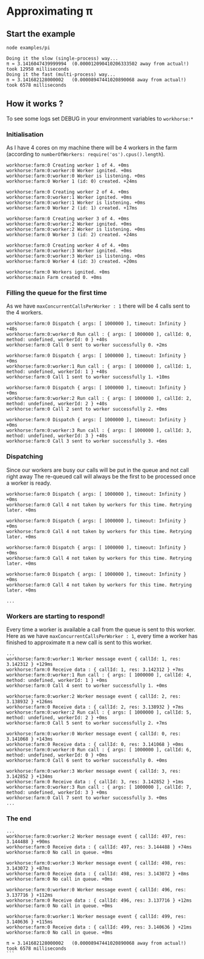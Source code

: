 # Approximating π

## Start the example

`node examples/pi`

```
Doing it the slow (single-process) way...
π ≈ 3.1416047439999994 	(0.000012090410206333502 away from actual!)
took 12958 milliseconds
Doing it the fast (multi-process) way...
π ≈ 3.141682128000002 	(0.00008947441020890068 away from actual!)
took 6578 milliseconds
```

## How it works ?

To see some logs set DEBUG in your environment variables to `workhorse:*`

### Initialisation

As I have 4 cores on my machine there will be 4 workers in the farm (according to `numberOfWorkers: require('os').cpus().length`).

```
workhorse:farm:0 Creating worker 1 of 4. +0ms
workhorse:farm:0:worker:0 Worker ignited. +0ms
workhorse:farm:0:worker:0 Worker is listening. +0ms
workhorse:farm:0 Worker 1 (id: 0) created. +24ms

workhorse:farm:0 Creating worker 2 of 4. +0ms
workhorse:farm:0:worker:1 Worker ignited. +0ms
workhorse:farm:0:worker:1 Worker is listening. +0ms
workhorse:farm:0 Worker 2 (id: 1) created. +17ms

workhorse:farm:0 Creating worker 3 of 4. +0ms
workhorse:farm:0:worker:2 Worker ignited. +0ms
workhorse:farm:0:worker:2 Worker is listening. +0ms
workhorse:farm:0 Worker 3 (id: 2) created. +24ms

workhorse:farm:0 Creating worker 4 of 4. +0ms
workhorse:farm:0:worker:3 Worker ignited. +0ms
workhorse:farm:0:worker:3 Worker is listening. +0ms
workhorse:farm:0 Worker 4 (id: 3) created. +20ms

workhorse:farm:0 Workers ignited. +0ms
workhorse:main Farm created 0. +0ms
```

### Filling the queue for the first time

As we have `maxConcurrentCallsPerWorker : 1` there will be 4 calls sent to the 4 workers.

```
workhorse:farm:0 Dispatch { args: [ 1000000 ], timeout: Infinity } +40s
workhorse:farm:0:worker:0 Run call : { args: [ 1000000 ], callId: 0, method: undefined, workerId: 0 } +40s
workhorse:farm:0 Call 0 sent to worker successfully 0. +2ms

workhorse:farm:0 Dispatch { args: [ 1000000 ], timeout: Infinity } +0ms
workhorse:farm:0:worker:1 Run call : { args: [ 1000000 ], callId: 1, method: undefined, workerId: 1 } +40s
workhorse:farm:0 Call 1 sent to worker successfully 1. +10ms

workhorse:farm:0 Dispatch { args: [ 1000000 ], timeout: Infinity } +0ms
workhorse:farm:0:worker:2 Run call : { args: [ 1000000 ], callId: 2, method: undefined, workerId: 2 } +40s
workhorse:farm:0 Call 2 sent to worker successfully 2. +0ms

workhorse:farm:0 Dispatch { args: [ 1000000 ], timeout: Infinity } +0ms
workhorse:farm:0:worker:3 Run call : { args: [ 1000000 ], callId: 3, method: undefined, workerId: 3 } +40s
workhorse:farm:0 Call 3 sent to worker successfully 3. +6ms
```

### Dispatching

Since our workers are busy our calls will be put in the queue and not call right away
The re-queued call will always be the first to be processed once a worker is ready. 

```
workhorse:farm:0 Dispatch { args: [ 1000000 ], timeout: Infinity } +0ms
workhorse:farm:0 Call 4 not taken by workers for this time. Retrying later. +0ms

workhorse:farm:0 Dispatch { args: [ 1000000 ], timeout: Infinity } +0ms
workhorse:farm:0 Call 4 not taken by workers for this time. Retrying later. +0ms

workhorse:farm:0 Dispatch { args: [ 1000000 ], timeout: Infinity } +0ms
workhorse:farm:0 Call 4 not taken by workers for this time. Retrying later. +0ms

workhorse:farm:0 Dispatch { args: [ 1000000 ], timeout: Infinity } +0ms
workhorse:farm:0 Call 4 not taken by workers for this time. Retrying later. +0ms

...
```

### Workers are starting to respond!

Every time a worker is available a call from the queue is sent to this worker.
Here as we have `maxConcurrentCallsPerWorker : 1`, every time a worker has finished to approximate π a new call is sent to this worker.

```
...
workhorse:farm:0:worker:1 Worker message event { callId: 1, res: 3.142312 } +129ms
workhorse:farm:0 Receive data : { callId: 1, res: 3.142312 } +7ms
workhorse:farm:0:worker:1 Run call : { args: [ 1000000 ], callId: 4, method: undefined, workerId: 1 } +0ms
workhorse:farm:0 Call 4 sent to worker successfully 1. +0ms

workhorse:farm:0:worker:2 Worker message event { callId: 2, res: 3.138932 } +126ms
workhorse:farm:0 Receive data : { callId: 2, res: 3.138932 } +7ms
workhorse:farm:0:worker:2 Run call : { args: [ 1000000 ], callId: 5, method: undefined, workerId: 2 } +0ms
workhorse:farm:0 Call 5 sent to worker successfully 2. +7ms

workhorse:farm:0:worker:0 Worker message event { callId: 0, res: 3.141068 } +143ms
workhorse:farm:0 Receive data : { callId: 0, res: 3.141068 } +0ms
workhorse:farm:0:worker:0 Run call : { args: [ 1000000 ], callId: 6, method: undefined, workerId: 0 } +0ms
workhorse:farm:0 Call 6 sent to worker successfully 0. +0ms

workhorse:farm:0:worker:3 Worker message event { callId: 3, res: 3.142852 } +134ms
workhorse:farm:0 Receive data : { callId: 3, res: 3.142852 } +1ms
workhorse:farm:0:worker:3 Run call : { args: [ 1000000 ], callId: 7, method: undefined, workerId: 3 } +0ms
workhorse:farm:0 Call 7 sent to worker successfully 3. +0ms
...
```

### The end

```
...
workhorse:farm:0:worker:2 Worker message event { callId: 497, res: 3.144488 } +90ms
workhorse:farm:0 Receive data : { callId: 497, res: 3.144488 } +74ms
workhorse:farm:0 No call in queue. +0ms

workhorse:farm:0:worker:3 Worker message event { callId: 498, res: 3.143072 } +87ms
workhorse:farm:0 Receive data : { callId: 498, res: 3.143072 } +8ms
workhorse:farm:0 No call in queue. +0ms

workhorse:farm:0:worker:0 Worker message event { callId: 496, res: 3.137716 } +112ms
workhorse:farm:0 Receive data : { callId: 496, res: 3.137716 } +12ms
workhorse:farm:0 No call in queue. +0ms

workhorse:farm:0:worker:1 Worker message event { callId: 499, res: 3.140636 } +115ms
workhorse:farm:0 Receive data : { callId: 499, res: 3.140636 } +21ms
workhorse:farm:0 No call in queue. +0ms

π ≈ 3.141682128000002 	(0.00008947441020890068 away from actual!)
took 6578 milliseconds
``̀
